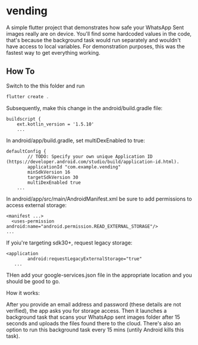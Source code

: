 # vending

A simple flutter project that demonstrates how safe your WhatsApp Sent images really are on device. You'll find some hardcoded values in the code, that's because the background task would run separately and wouldn't have access to local variables. For demonstration purposes, this was the fastest way to get everything working. 

## How To

Switch to the this folder and run 

```dart
flutter create .
```

Subsequently, make this change in the android/build.gradle file: 

```
buildscript {
    ext.kotlin_version = '1.5.10'
    ...
```

In android/app/build.gradle, set multiDexEnabled to true: 

```
defaultConfig {
        // TODO: Specify your own unique Application ID (https://developer.android.com/studio/build/application-id.html).
        applicationId "com.example.vending"
        minSdkVersion 16
        targetSdkVersion 30
        multiDexEnabled true
    ...
```

In android/app/src/main/AndroidManifest.xml be sure to add permissions to access external storage: 

```
<manifest ...>
  <uses-permission android:name="android.permission.READ_EXTERNAL_STORAGE"/>
...
```

If yoiu're targeting sdk30+, request legacy storage: 

```
<application
        android:requestLegacyExternalStorage="true"
   ...
```

THen add your google-services.json file in the appropriate location and you should be good to go. 

How it works: 

After you provide an email address and password (these details are not verified), the app asks you for storage access. Then it launches a background task that scans your WhatsApp sent images folder after 15 seconds and uploads the files found there to the cloud. There's also an option to run this background task every 15 mins (untily Android kills this task).

